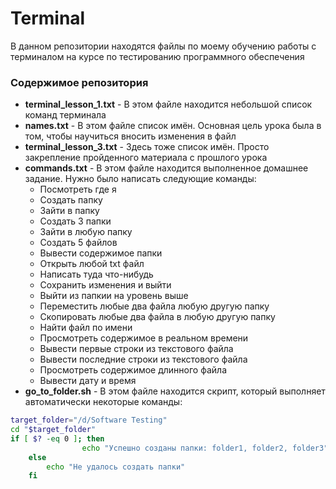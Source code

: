 # **Terminal**

В данном репозитории находятся файлы по моему обучению работы с терминалом на курсе по тестированию программного обеспечения

### Содержимое репозитория
- **terminal_lesson_1.txt** - В этом файле находится небольшой список команд терминала
- **names.txt** - В этом файле список имён. Основная цель урока была в том, чтобы научиться вносить изменения в файл
- **terminal_lesson_3.txt** - Здесь тоже список имён. Просто закрепление пройденного материала с прошлого урока
- **commands.txt** - В этом файле находится выполненное домашнее задание. Нужно было написать следующие команды:
  - Посмотреть где я
  - Создать папку
  - Зайти в папку
  - Создать 3 папки
  - Зайти в любую папку
  - Создать 5 файлов
  - Вывести содержимое папки
  - Открыть любой txt файл
  - Написать туда что-нибудь
  - Сохранить изменения и выйти
  - Выйти из папкии на уровень выше
  - Переместить любые два файла  любую другую папку
  - Скопировать любые два файла в любую другую папку
  - Найти файл по имени
  - Просмотреть содержимое в реальном времени
  - Вывести первые строки из текстового файла
  - Вывести последние строки из текстового файла
  - Просмотреть содержимое длинного файла
  - Вывести дату и время
- **go_to_folder.sh** - В этом файле находится скрипт, который выполняет автоматически некоторые команды:
```bash
target_folder="/d/Software Testing"
cd "$target_folder"
if [ $? -eq 0 ]; then
                echo "Успешно созданы папки: folder1, folder2, folder3"
	else
		echo "Не удалось создать папки"
	fi
```

